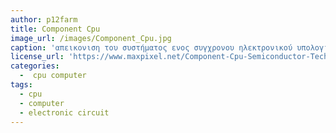 ```yaml
---
author: p12farm
title: Component Cpu  
image_url: /images/Component_Cpu.jpg
caption: 'απεικονιση του συστήματος ενος συγχρονου ηλεκτρονικού υπολογιστή'
license_url: 'https://www.maxpixel.net/Component-Cpu-Semiconductor-Technology-Circuit-3126814'
categories: 
  -  cpu computer
tags:
  - cpu
  - computer
  - electronic circuit
---
```

